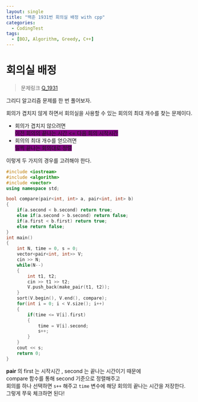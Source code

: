 ```yaml
---
layout: single
title: "백준 1931번 회의실 배정 with cpp"
categories:
  - CodingTest
tags:
  - [BOJ, Algorithm, Greedy, C++]
---
```


# 회의실 배정 

> 문제링크 [Q_1931](https://www.acmicpc.net/problem/1931)

그리디 알고리즘 문제를 한 번 풀어보자.

회의가 겹치지 않게 하면서 회의실을 사용할 수 있는 회의의 최대 개수를 찾는 문제이다. <br>

- 회의가 겹치지 않으려면 <br> <span style='background-color:purple'> 이전 회의의 끝나는 시간 <= 다음 회의 시작시간 </span>
- 회의의 최대 개수를 얻으려면 <br> <span style='background-color:purple'> 일찍 끝나는 회의대로 정렬 </span> <br>

이렇게 두 가지의 경우를 고려해야 한다.

```cpp
#include <iostream>
#include <algorithm>
#include <vector>
using namespace std;

bool compare(pair<int, int> a, pair<int, int> b)
{
    if(a.second < b.second) return true;
    else if(a.second > b.second) return false;
    if(a.first < b.first) return true;
    else return false;
}
int main()
{
    int N, time = 0, s = 0;
    vector<pair<int, int>> V;
    cin >> N;
    while(N--)
    {
        int t1, t2;
        cin >> t1 >> t2;
        V.push_back(make_pair(t1, t2));
    }
    sort(V.begin(), V.end(), compare);
    for(int i = 0; i < V.size(); i++)
    {
        if(time <= V[i].first)
        {
            time = V[i].second;
            s++;
        }
    }
    cout << s;
    return 0;
}
```

**pair** 의 first 는 시작시간 , second 는 끝나는 시간이기 때문에<br>
compare 함수를 통해 second 기준으로 정렬해주고<br>
회의를 하나 선택하면 `s++` 해주고 `time` 변수에 해당 회의의 끝나는 시간을 저장한다. <br>
그렇게 쭈욱 체크하면 된다!
